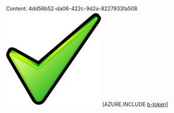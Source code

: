 Content: 4dd56b52-da06-422c-9d2a-8227933fa508![image](0b1aab98-8758-4b2e-a233-2509d8f1e0e3.png)
[AZURE.INCLUDE [b-token](60486a3f-1571-428b-8099-ac83ab7f215d.md)]
